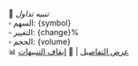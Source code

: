 🚨 *تنبيه تداول*  
▫️ السهم: {symbol}  
▫️ التغيير: {change}%  
▫️ الحجم: {volume}  
📊 [عرض التفاصيل]({link}) | 🔕 [إيقاف التنبيهات]({mute_link})
